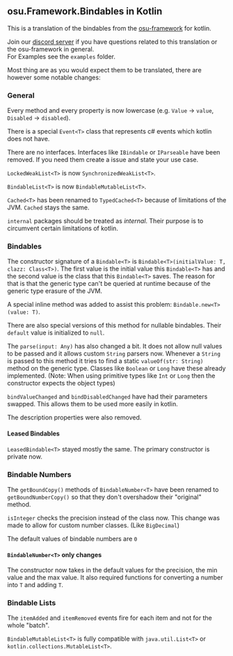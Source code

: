## osu.Framework.Bindables in Kotlin

This is a translation of the bindables from the [osu-framework](https://github.com/ppy/osu-framework) for kotlin.  

Join our [discord server](https://discord.gg/mvwxGPR) if you have questions related to this translation
 or the osu-framework in general.  
 For Examples see the ``examples`` folder.

Most thing are as you would expect them to be translated, there are however some notable changes:

### General

Every method and every property is now lowercase (e.g. ``Value`` -> ``value``, ``Disabled`` -> ``disabled``).  

There is a special ``Event<T>`` class that represents c# events which kotlin does not have.

There are no interfaces. Interfaces like ``IBindable`` or ``IParseable`` have been removed.
If you need them create a issue and state your use case.

``LockedWeakList<T>`` is now ``SynchronizedWeakList<T>``.  

``BindableList<T>`` is now ``BindableMutableList<T>``.

``Cached<T>`` has been renamed to ``TypedCached<T>`` because of limitations of the JVM. ``Cached`` stays the same.  

``internal`` packages should be treated as *internal*. Their purpose is to circumvent certain limitations of kotlin.

### Bindables

The constructor signature of a ``Bindable<T>`` is ``Bindable<T>(initialValue: T, clazz: Class<T>)``.
The first value is the initial value this ``Bindable<T>`` has
and the second value is the class that this ``Bindable<T>`` saves.
The reason for that is that the generic type can't be queried at runtime because of the generic type erasure of the JVM.

A special inline method was added to assist this problem: ``Bindable.new<T>(value: T)``.

There are also special versions of this method for nullable bindables. Their ``default`` value is initialized to ``null``.

The ``parse(input: Any)`` has also changed a bit. It does not allow null values to be passed
and it allows custom ``String`` parsers now.
Whenever a ``String`` is passed to this method it tries to find a static ``valueOf(str: String)`` method on the generic
type.
Classes like ``Boolean`` or ``Long`` have these already implemented.
(Note: When using primitive types like ``Int`` or ``Long`` then the constructor expects the object types)

``bindValueChanged`` and ``bindDisabledChanged`` have had their parameters swapped.
This allows them to be used more easily in kotlin.

The description properties were also removed.

#### Leased Bindables

``LeasedBindable<T>`` stayed mostly the same. The primary constructor is private now.

### Bindable Numbers

The ``getBoundCopy()`` methods of ``BindableNumber<T>`` have been renamed to ``getBoundNumberCopy()`` so that they don't
overshadow their "original" method.

``isInteger`` checks the precision instead of the class now. This change was made to allow for custom number classes.
(Like ``BigDecimal``)

The default values of bindable numbers are ``0``

#### ``BindableNumber<T>`` only changes

The constructor now takes in the default values for the precision, the min value and the max value.
It also required functions for converting a number into ``T`` and adding ``T``.

### Bindable Lists

The ``itemAdded`` and ``itemRemoved`` events fire for each item and not for the whole "batch".

``BindableMutableList<T>`` is fully compatible with ``java.util.List<T>`` or ``kotlin.collections.MutableList<T>``.